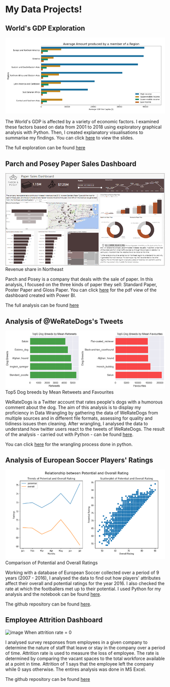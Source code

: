 
# My Data Projects!

## World's GDP Exploration

<img src="images/Average_GDP.png?raw=true"/>

The World's GDP is affected by a variety of economic factors. I examined these factors based on data from 2001 to 2018 using exploratory graphical analysis with Python. Then, I created explanatory visualisations to summarise my findings. You can click [here](/Project1/World_GDP_Presentation.slides.html) to view the slides. 

The full exploration can be found [here](/Project1/World_GDP_Analysis_code.html)


## Parch and Posey Paper Sales Dashboard

<img src="images/P&P_northeast.png?raw=true"/>
Revenue share in Northeast

Parch and Posey is a company that deals with the sale of paper. In this analysis, I focused on the three kinds of paper they sell: Standard Paper, Poster Paper and Gloss Paper. You can click [here](/pdf/Sales_dashboard_P&P_10.pdf) for the pdf view of the dashboard created with Power BI. 

The full analysis can be found [here](https://github.com/Hassanat-Awodipe/Power_BI--Parch_and_Posey_Sales_Data)


## Analysis of @WeRateDogs's Tweets

<img src="images/retweet_fav_dogs.png?raw=true"/>
Top5 Dog breeds by Mean Retweets and Favourites

WeRateDogs is a Twitter account that rates people's dogs with a humorous comment about the dog. The aim of this analysis is to display my proficiency in Data Wrangling by gathering the data of WeRateDogs from multiple sources and in different file formats, assessing for quality and tidiness issues then cleaning. After wrangling, I analysed the data to understand how twitter users react to the tweets of WeRateDogs. The result of the analysis - carried out with Python - can be found [here](/Project2/Analysis_of_WeRateDogs_Tweet-Report.html). 

You can click [here](/Project2/Analysis_of_WeRateDogs_Tweet_Code.html) for the wrangling process done in python. 


## Analysis of European Soccer Players' Ratings

<img src="images/ratings.png?raw=true"/>
Comparison of Potential and Overall Ratings

Working with a database of European Soccer collected over a period of 9 years (2007 - 2016), I analysed the data to find out how players' attributes affect their overall and potential ratings for the year 2016. I also checked the rate at which the footballers met up to their potential. I used Python for my analysis and the notebook can be found [here](/Project3/Analysis_of_Football_Players_Rating_in_2016.html). 

The github repository can be found [here](https://github.com/Hassanat-Awodipe/Analysis_of_Football_Players_Rating_in_2016). 



## Employee Attrition Dashboard
																
![image](https://user-images.githubusercontent.com/45914807/192877690-0c82c62b-76f5-4f14-9065-839211a41ecd.png)
When attrition rate = 0

I analysed survey responses from employees in a given company to determine the nature of staff that leave or stay in the company over a period of time. Attrition rate is used to measure the loss of employee. The rate is determined by comparing the vacant spaces to the total workforce available at a point in time. Attrition of 1 says that the employee left the company while 0 says otherwise. The entires analysis was done in MS Excel.

The github repository can be found [here](https://github.com/Hassanat-Awodipe/EXCEL--Employee-Attrition-Dashboard)
